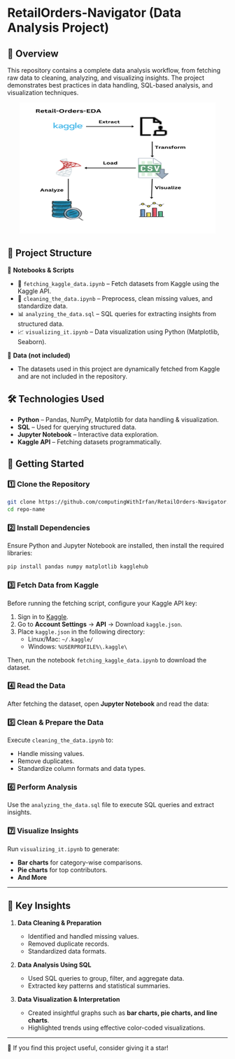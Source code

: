 # RetailOrders-Navigator (Data Analysis Project)

## 📌 Overview
This repository contains a complete data analysis workflow, from fetching raw data to cleaning, analyzing, and visualizing insights. The project demonstrates best practices in data handling, SQL-based analysis, and visualization techniques.
<p align ="center">
  <img src="img/eda-linkedin.PNG" width="450" height="300">
</p>

## 📂 Project Structure

📁 **Notebooks & Scripts**
- 📅 `fetching_kaggle_data.ipynb` – Fetch datasets from Kaggle using the Kaggle API.
- 🫉 `cleaning_the_data.ipynb` – Preprocess, clean missing values, and standardize data.
- 📊 `analyzing_the_data.sql` – SQL queries for extracting insights from structured data.
- 📈 `visualizing_it.ipynb` – Data visualization using Python (Matplotlib, Seaborn).

📁 **Data (not included)**
- The datasets used in this project are dynamically fetched from Kaggle and are not included in the repository.

## 🛠 Technologies Used
- **Python** – Pandas, NumPy, Matplotlib for data handling & visualization.
- **SQL** – Used for querying structured data.
- **Jupyter Notebook** – Interactive data exploration.
- **Kaggle API** – Fetching datasets programmatically.

## 🚀 Getting Started

### 1️⃣ Clone the Repository
```sh
git clone https://github.com/computingWithIrfan/RetailOrders-Navigator.git
cd repo-name
```

### 2️⃣ Install Dependencies
Ensure Python and Jupyter Notebook are installed, then install the required libraries:
```sh
pip install pandas numpy matplotlib kagglehub
```

### 3️⃣ Fetch Data from Kaggle
Before running the fetching script, configure your Kaggle API key:
1. Sign in to [Kaggle](https://www.kaggle.com/).
2. Go to **Account Settings** → **API** → Download `kaggle.json`.
3. Place `kaggle.json` in the following directory:
   - Linux/Mac: `~/.kaggle/`
   - Windows: `%USERPROFILE%\.kaggle\`

Then, run the notebook `fetching_kaggle_data.ipynb` to download the dataset.

### 4️⃣ Read the Data
After fetching the dataset, open **Jupyter Notebook** and read the data:

### 5️⃣ Clean & Prepare the Data
Execute `cleaning_the_data.ipynb` to:
- Handle missing values.
- Remove duplicates.
- Standardize column formats and data types.

### 6️⃣ Perform Analysis
Use the `analyzing_the_data.sql` file to execute SQL queries and extract insights.

### 7️⃣ Visualize Insights
Run `visualizing_it.ipynb` to generate:
- **Bar charts** for category-wise comparisons.
- **Pie charts** for top contributors.
- **And More**

---

## 📌 Key Insights
1. **Data Cleaning & Preparation**  
   - Identified and handled missing values.
   - Removed duplicate records.
   - Standardized data formats.

2. **Data Analysis Using SQL**  
   - Used SQL queries to group, filter, and aggregate data.
   - Extracted key patterns and statistical summaries.

3. **Data Visualization & Interpretation**  
   - Created insightful graphs such as **bar charts, pie charts, and line charts**.  
   - Highlighted trends using effective color-coded visualizations.  

---

🌟 If you find this project useful, consider giving it a star!

